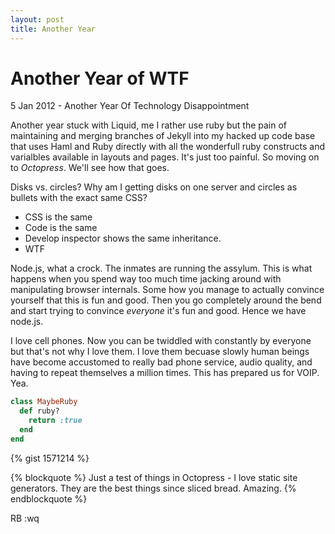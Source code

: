 ```yaml
---
layout: post
title: Another Year
---
```


# Another Year of WTF

<p class="meta">5 Jan 2012 - Another Year Of Technology Disappointment</p>

Another year stuck with Liquid, me I rather use ruby but the pain of maintaining and merging branches of Jekyll into my hacked up code base that uses Haml and Ruby directly with all the wonderfull ruby constructs and varialbles available in layouts and pages. It's just too painful. So moving on to *Octopress*. We'll see how that goes.

Disks vs. circles? Why am I getting disks on one server and circles as bullets with the exact same CSS?
* CSS is the same
* Code is the same
* Develop inspector shows the same inheritance.
* WTF

Node.js, what a crock. The inmates are running the assylum. This is what happens when you spend way too much time jacking around with manipulating browser internals. Some how you manage to actually convince yourself that this is fun and good. Then you go completely around the bend and start trying to convince *everyone* it's fun and good. Hence we have node.js.

I love cell phones. Now you can be twiddled with constantly by everyone but that's not why I love them. I love them becuase slowly human beings have become accustomed to really bad phone service, audio quality, and having to repeat themselves a million times. This has prepared us for VOIP. Yea.

``` ruby
class MaybeRuby
  def ruby?
    return :true
  end
end
```

{% gist 1571214 %}

{% blockquote %}
Just a test of things in Octopress - I love static site generators. They are the best things since sliced bread.
Amazing.
{% endblockquote %}

RB
:wq
